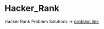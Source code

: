 # Hacker_Rank
Hacker Rank Problem Solutions ->
[problem link](https://www.hackerrank.com/domains/c?filters%5Bstatus%5D%5B%5D=unsolved&badge_type=c)
